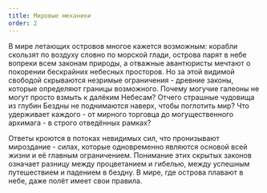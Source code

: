 ```yaml
---
title: Мировые механики
order: 2
---
```


В мире летающих островов многое кажется возможным: корабли скользят по воздуху словно по морской глади, острова парят в небе вопреки всем законам природы, а отважные авантюристы мечтают о покорении бескрайних небесных просторов. Но за этой видимой свободой скрываются незримые ограничения - древние законы, которые определяют границы возможного. Почему могучие галеоны не могут просто взмыть к далёким Небесам? Отчего страшные чудовища из глубин Бездны не поднимаются наверх, чтобы поглотить мир? Что удерживает каждого - от мирного торговца до могущественного архимага - в строго отведённых рамках?

Ответы кроются в потоках невидимых сил, что пронизывают мироздание - силах, которые одновременно являются основой всей жизни и её главным ограничением. Понимание этих скрытых законов означает разницу между процветанием и гибелью, между успешным путешествием и падением в бездну. В мире, где острова плавают в небе, даже полёт имеет свои правила.